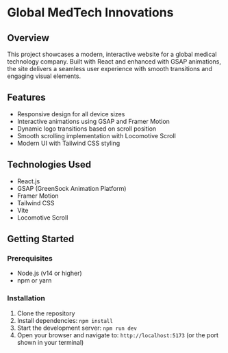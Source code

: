 
# Global MedTech Innovations

## Overview
This project showcases a modern, interactive website for a global medical technology company. Built with React and enhanced with GSAP animations, the site delivers a seamless user experience with smooth transitions and engaging visual elements.

## Features
- Responsive design for all device sizes
- Interactive animations using GSAP and Framer Motion
- Dynamic logo transitions based on scroll position
- Smooth scrolling implementation with Locomotive Scroll
- Modern UI with Tailwind CSS styling

## Technologies Used
- React.js
- GSAP (GreenSock Animation Platform)
- Framer Motion
- Tailwind CSS
- Vite
- Locomotive Scroll


## Getting Started

### Prerequisites
- Node.js (v14 or higher)
- npm or yarn

### Installation
1. Clone the repository
2. Install dependencies: `npm install`
3. Start the development server: `npm run dev`
4. Open your browser and navigate to: `http://localhost:5173` (or the port shown in your terminal)





